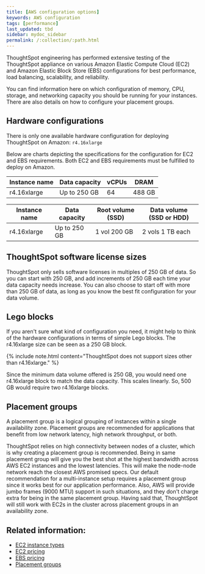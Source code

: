 ```yaml
---
title: [AWS configuration options]
keywords: AWS configuration
tags: [performance]
last_updated: tbd
sidebar: mydoc_sidebar
permalink: /:collection/:path.html
---
```

ThoughtSpot engineering has performed extensive testing of the ThoughtSpot appliance on various Amazon Elastic Compute Cloud (EC2) and Amazon Elastic Block Store (EBS) configurations for best performance, load balancing, scalability, and reliability.

You can find information here on which configuration of memory, CPU, storage, and networking capacity you should be running for your instances. There are also details on how to configure your placement groups.

## Hardware configurations

There is only one available hardware configuration for deploying ThoughtSpot on Amazon: `r4.16xlarge`

Below are charts depicting the specifications for the configuration for EC2 and EBS requirements. Both EC2 and EBS requirements must be fulfilled to deploy on Amazon.

|Instance name|Data capacity|vCPUs|DRAM|
|-------------|-------------|-----|----|
|r4.16xlarge|Up to 250 GB|64|488 GB|


|Instance name|Data capacity|Root volume (SSD)|Data volume (SSD or HDD)|
|-------------|-------------|-------------------|--------------------------|
|r4.16xlarge|Up to 250 GB|1 vol 200 GB|2 vols 1 TB each|



## ThoughtSpot software license sizes

ThoughtSpot only sells software licenses in multiples of 250 GB of data. So you can start with 250 GB, and add increments of 250 GB each time your data capacity needs increase. You can also choose to start off with more than 250 GB of data, as long as you know the best fit configuration for your data volume.

## Lego blocks

If you aren't sure what kind of configuration you need, it might help to think of the hardware configurations in terms of simple Lego blocks. The r4.16xlarge size can be seen as a 250 GB block.

{% include note.html content="ThoughtSpot does not support sizes other than r4.16xlarge." %}

Since the minimum data volume offered is 250 GB, you would need one r4.16xlarge block to match the data capacity. This scales linearly. So, 500 GB would require two r4.16xlarge blocks.

## Placement groups

A placement group is a logical grouping of instances within a single availability zone. Placement groups are recommended for applications that benefit from low network latency, high network throughput, or both.

ThoughtSpot relies on high connectivity between nodes of a cluster, which is why creating a placement group is recommended. Being in same placement group will give you the best shot at the highest bandwidth across AWS EC2 instances and the lowest latencies. This will make the node-node network reach the closest AWS promised specs. Our default recommendation for a multi-instance setup requires a placement group since it works best for our application performance. Also, AWS will provide jumbo frames (9000 MTU) support in such situations, and they don't charge extra for being in the same placement group. Having said that, ThoughtSpot will still work with EC2s in the cluster across placement groups in an availability zone.

## Related information:

- [EC2 instance types](https://aws.amazon.com/ec2/instance-types/)
- [EC2 pricing](https://aws.amazon.com/ec2/pricing/)
- [EBS pricing](https://aws.amazon.com/ebs/pricing/)
- [Placement groups](http://docs.aws.amazon.com/AWSEC2/latest/UserGuide/placement-groups.html)

